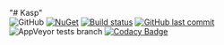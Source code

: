 "# Kasp"   
![GitHub](https://img.shields.io/github/license/mashape/apistatus.svg)
[![NuGet](https://img.shields.io/nuget/v/Kasp.Core.svg)](https://www.nuget.org/packages/Kasp.Core/)
[![Build status](https://ci.appveyor.com/api/projects/status/nqd9pxg225u5xxcd?svg=true)](https://ci.appveyor.com/project/mo3in/kasp)
[![GitHub last commit](https://img.shields.io/github/last-commit/mo3in/Kasp.svg)](https://github.com/mo3in/Kasp)
![AppVeyor tests branch](https://img.shields.io/appveyor/tests/mo3in/kasp/master.svg)
[![Codacy Badge](https://api.codacy.com/project/badge/Grade/bf005e6a86fe425bae41918996a302cf)](https://www.codacy.com/app/mo3in/Kasp?utm_source=github.com&amp;utm_medium=referral&amp;utm_content=mo3in/Kasp&amp;utm_campaign=Badge_Grade)